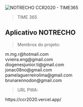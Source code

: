 ![NOTRECHO CCR2020 - TIME365](https://servidorseguro.cloud/ccr2020/title-hackathon.png)

> TIME 365


<h2 align:"center">Aplicativo NOTRECHO</h2>


> Membros do projeto:
<p>
  m.mg.r@hotmail.com <br>
  vvieira.eng@gmail.com <br>
  diogenesjunior.ti@gmail.com <br>
  jonac08no@gmail.com <br>
  pamelaguerreirolima@gmail.com <br>
  brunarennodon@gmail.com <br>
</p>

> URL PWA:
<p>
  https://ccr2020.vercel.app/
</p>
